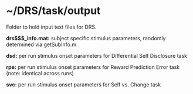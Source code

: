~/DRS/task/output
===

Folder to hold input text files for DRS.  

**drs$$$_info.mat:** subject specific stimulus parameters, randomly determined via getSubInfo.m  

**dsd:** per run stimulus onset parameters for Differential Self Disclosure task  

**rpe:** per run stimulus onset parameters for Reward Prediction Error task (note: identical across runs)  

**svc:** per run stimulus onset parameters for Self vs. Change task